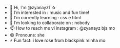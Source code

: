 - 👋 Hi, I’m @zyanayz1 ☆
- 👀 I’m interested in : music and fun time!
- 🌱 I’m currently learning : css e html
- 💞️ I’m looking to collaborate on : nobody
- 📫 How to reach me vi instagram : @zyanayz bjs mo
- 😄 Pronouns: she
- ⚡ Fun fact: i love rose from blackpink minha mo

<!---
zyanayz1/zyanayz1 is a ✨ special ✨ repository because its `README.md` (this file) appears on your GitHub profile.
You can click the Preview link to take a look at your changes.
--->
